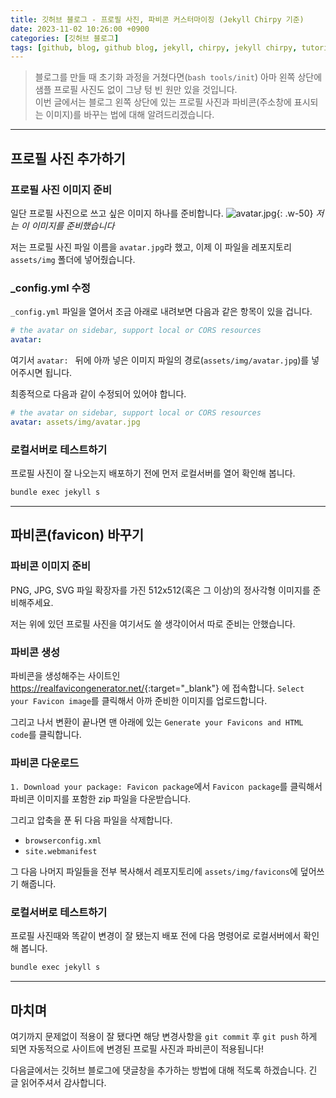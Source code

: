 ```yaml
---
title: 깃허브 블로그 - 프로필 사진, 파비콘 커스터마이징 (Jekyll Chirpy 기준)
date: 2023-11-02 10:26:00 +0900
categories: [깃허브 블로그]
tags: [github, blog, github blog, jekyll, chirpy, jekyll chirpy, tutorial, 깃허브, 블로그, 깃허브 블로그, 튜토리얼, profile, favicon]     # TAG names should always be lowercase
---
```


> 블로그를 만들 때 초기화 과정을 거쳤다면(`bash tools/init`) 아마 왼쪽 상단에 샘플 프로필 사진도 없이 그냥 텅 빈 원만 있을 것입니다.\
이번 글에서는 블로그 왼쪽 상단에 있는 프로필 사진과 파비콘(주소창에 표시되는 이미지)를 바꾸는 법에 대해 알려드리겠습니다.

---

## 프로필 사진 추가하기
### 프로필 사진 이미지 준비
일단 프로필 사진으로 쓰고 싶은 이미지 하나를 준비합니다.
![avatar.jpg](https://github.com/jeuuniv/jeuuniv.github.io/assets/149172579/aef0576c-d7c2-434d-871c-565b1468ca7b){: .w-50}
_저는 이 이미지를 준비했습니다_

저는 프로필 사진 파일 이름을 `avatar.jpg`라 했고, 이제 이 파일을 레포지토리 `assets/img` 폴더에 넣어줬습니다.

### _config.yml 수정
`_config.yml` 파일을 열어서 조금 아래로 내려보면 다음과 같은 항목이 있을 겁니다.

```yml
# the avatar on sidebar, support local or CORS resources
avatar: 
```

여기서 `avatar: ` 뒤에 아까 넣은 이미지 파일의 경로(`assets/img/avatar.jpg`)를 넣어주시면 됩니다.

최종적으로 다음과 같이 수정되어 있어야 합니다.

```yml
# the avatar on sidebar, support local or CORS resources
avatar: assets/img/avatar.jpg
```

### 로컬서버로 테스트하기
프로필 사진이 잘 나오는지 배포하기 전에 먼저 로컬서버를 열어 확인해 봅니다.

```bash
bundle exec jekyll s
```

---

## 파비콘(favicon) 바꾸기

### 파비콘 이미지 준비
PNG, JPG, SVG 파일 확장자를 가진 512x512(혹은 그 이상)의 정사각형 이미지를 준비해주세요.

저는 위에 있던 프로필 사진을 여기서도 쓸 생각이어서 따로 준비는 안했습니다.

### 파비콘 생성
파비콘을 생성해주는 사이트인 <https://realfavicongenerator.net/>{:target="_blank"} 에 접속합니다.
`Select your Favicon image`를 클릭해서 아까 준비한 이미지를 업로드합니다.

그리고 나서 변환이 끝나면 맨 아래에 있는 `Generate your Favicons and HTML code`를 클릭합니다.

### 파비콘 다운로드
`1. Download your package: Favicon package`에서 `Favicon package`를 클릭해서 파비콘 이미지를 포함한 zip 파일을 다운받습니다.

그리고 압축을 푼 뒤 다음 파일을 삭제합니다.

* `browserconfig.xml`
* `site.webmanifest`

그 다음 나머지 파일들을 전부 복사해서 레포지토리에 `assets/img/favicons`에 덮어쓰기 해줍니다.

### 로컬서버로 테스트하기
프로필 사진때와 똑같이 변경이 잘 됐는지 배포 전에 다음 명령어로 로컬서버에서 확인해 봅니다.

```bash
bundle exec jekyll s
```

---

## 마치며
여기까지 문제없이 적용이 잘 됐다면 해당 변경사항을 `git commit` 후 `git push` 하게 되면 자동적으로 사이트에 변경된 프로필 사진과 파비콘이 적용됩니다!

다음글에서는 깃허브 블로그에 댓글창을 추가하는 방법에 대해 적도록 하겠습니다. 긴 글 읽어주셔서 감사합니다.